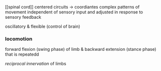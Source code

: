 [[spinal cord]] centered circuits -> coordiantes complex patterns of movement independent of sensory input and adjusted in response to sensory feedback

oscillatory & flexible (control of brain)

### locomotion
forward flexion (swing phase) of limb & backward extension (stance phase) that is repeatedd

*reciprocal innervation* of limbs